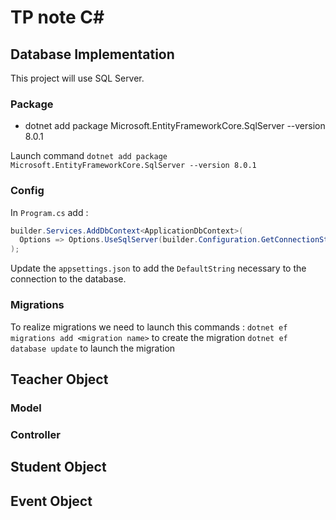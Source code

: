 # TP note C#
## Database Implementation
This project will use SQL Server. 

### Package
- dotnet add package Microsoft.EntityFrameworkCore.SqlServer --version 8.0.1

Launch command 
`dotnet add package Microsoft.EntityFrameworkCore.SqlServer --version 8.0.1`

### Config
In `Program.cs` add :
```csharp
builder.Services.AddDbContext<ApplicationDbContext>(
  Options => Options.UseSqlServer(builder.Configuration.GetConnectionString("DefaultConnection"))
);
```

Update the `appsettings.json` to add the `DefaultString` necessary to the connection to the database. 

### Migrations
To realize migrations we need to launch this commands : 
`dotnet ef migrations add <migration name>` to create the migration 
`dotnet ef database update` to launch the migration

## Teacher Object
### Model


### Controller

## Student Object

## Event Object